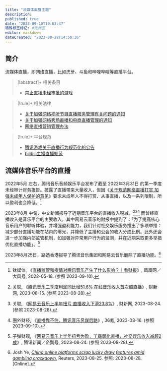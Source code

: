```yaml
---
title: "流媒体直播主题"
description:
published: true
date: "2023-09-10T19:03:47"
特殊标签标记: #无标签
editor: markdown
dateCreated: "2023-08-28T14:50:36"
---
```


## 简介

流媒体直播，即网络直播，比如虎牙、斗鱼和哔哩哔哩等直播平台。

> [!abstract]+ 相关条目
>
> +   [禁止直播未经审批的游戏](/censorship/禁止直播未经审批的游戏.md)

> [!rule]+ 相关法律
>
> +   [关于加强网络视听节目直播服务管理有关问题的通知](/rule/国家新闻出版广电总局/关于加强网络视听节目直播服务管理有关问题的通知.md)
> +   [关于加强网络秀场直播和电商直播管理的通知](/rule/国家广播电视总局/网络视听节目管理司/关于加强网络秀场直播和电商直播管理的通知.md)
> +   [网络直播营销管理办法](/rule/国家互联网信息办公室/网络直播营销管理办法.md)

> [!rule]+ 平台规范
>
> +   [腾讯游戏关于直播行为规范化的公告](/rule/网站规范/腾讯游戏关于直播行为规范化的公告.md)
> +   [bilibili主播直播规范](/rule/网站规范/bilibili主播直播规范.md)

## 流媒体音乐平台的直播

2022年5月 左右，腾讯音乐音频娱乐平台发布了截至 2022年3月31日 的第一季度未经审计财务报告。披露了直播带来大量收入，但因《[关于规范网络直播打赏 加强未成年人保护的意见](/rule/多部门/关于规范网络直播打赏_加强未成年人保护的意见.md)》要求未成年人不得打赏、从事直播，以及一系列限制，所以盈利也会降低。[^7fpXz]

[^7fpXz]: 钛媒体, 《[直播监管和疫情对腾讯音乐产生了什么影响？｜看财报](https://web.archive.org/web/20230910015438/https://tech.ifeng.com/c/8G7P837fpXz)》, 凤凰网／大风号, 2022-05-18. (参照 2023-09-10).

2023年8月 中旬，中文新闻报导了近期音乐平台的直播收入锐减，[^93517][^96486][^33800] 而曾经直播收入是音乐平台的主要收入，其中网易云音乐的财报中提到了：「为了提高核心音乐用户的聆听体验，并增强盈利能力，我们针对社交娱乐服务推出了多项举措：减少部分直播功能在站内的曝光，并降低了主播和公会的收入分成比例。此外还会进一步加强内部监管机制，如加强对异常用户行为的监测，并在近期采取更多举措优化直播功能」。[^S2Y00]

[^93517]: 关聪, 《[腾讯音乐二季度利润同比增51.6% 在线音乐收入首次超直播](https://web.archive.org/web/20230824182553/https://www.caixin.com/2023-08-15/102093517.html)》, 财新网, 2023-08-15. (参照 2023-08-28).

[^96486]: 关聪, 《[网易云音乐上半年扭亏 直播收入下滑23.8%](https://web.archive.org/web/20230828070417/https://www.caixin.com/2023-08-24/102096486.html)》, 财新网, 2023-08-24. (参照 2023-08-28).

[^33800]: 圈外财经, 《[直播靠不住，腾讯音乐另谋后路](https://web.archive.org/web/20230910024225/https://36kr.com/p/2390569575633800)》, 36氪, 2023-08-16. (参照 2023-09-10).

[^S2Y00]: 子弹财观, 《[网易云音乐上半年扭亏为盈，丁磊弱化直播，社交娱乐收入减超2成](https://web.archive.org/web/20230828070208/https://new.qq.com/rain/a/20230824A08S2Y00)》, 腾讯新闻／企鹅号, 2023-08-24. (参照 2023-08-28).

2023年8月25日，路透香港报导了腾讯音乐集团和网易云音乐删除了直播功能。[^colsl]

[^colsl]: Josh Ye, [_China online platforms scrap lucky draw features amid gambling crackdown_](https://web.archive.org/web/20230826144237/https://www.reuters.com/technology/china-online-platforms-scrap-lucky-draw-features-amid-gambling-crackdown-2023-08-25/), Reuters, 2023-08-25. 参照: 2023-08-28. [Online].
